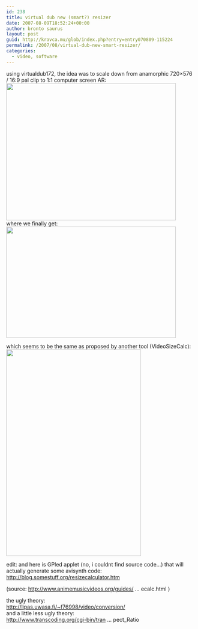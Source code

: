 ```yaml
---
id: 238
title: virtual dub new (smart?) resizer
date: 2007-08-09T18:52:24+00:00
author: bronto saurus
layout: post
guid: http://kravca.mu/glob/index.php?entry=entry070809-115224
permalink: /2007/08/virtual-dub-new-smart-resizer/
categories:
  - video, software
---
```

using virtualdub172, the idea was to scale down from anamorphic 720&#215;576 / 16:9 pal clip to 1:1 computer screen AR:  
<img src="/images/vdub_new_resizer.png" width="452" height="365" border="0" alt="" />  
where we finally get:  
<img src="/images/vdub_new_resizer2.png" width="452" height="296" border="0" alt="" />

which seems to be the same as proposed by another tool (VideoSizeCalc):  
<img src="/images/vdub_new_resizer3_compared.png" width="359" height="550" border="0" alt="" />

edit: and here is GPled applet (no, i couldnt find source code&#8230;) that will actually generate some avisynth code:  
<a href="http://blog.somestuff.org/resizecalculator.htm" target="_blank" >http://blog.somestuff.org/resizecalculator.htm</a>

(source: <a href="http://www.animemusicvideos.org/guides/avtech/resizecalc.html" target="_blank" >http://www.animemusicvideos.org/guides/ &#8230; ecalc.html</a> )

the ugly theory:  
<a href="http://lipas.uwasa.fi/~f76998/video/conversion/" target="_blank" >http://lipas.uwasa.fi/~f76998/video/conversion/</a>  
and a little less ugly theory:  
<a href="http://www.transcoding.org/cgi-bin/transcode?Calculating_Frame_Size_And_Aspect_Ratio" target="_blank" >http://www.transcoding.org/cgi-bin/tran &#8230; pect_Ratio</a>